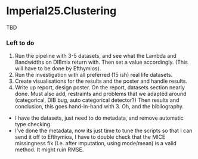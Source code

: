 # Imperial25.Clustering
TBD

### Left to do

1. Run the pipeline with 3-5 datasets, and see what the Lambda and Bandwidths on DIBmix return with. Then set a value accordingly. (This will have to be done by Efthymios).
2. Run the investigation with all preferred (15 ish) real life datasets.
3. Create visualisations for the results and the poster and handle results.
4. Write up report, design poster. 
    On the report, datasets section nearly done.
    Must also add, restraints and problems that we adapted around (categorical, DIB bug, auto categorical detector?)
    Then results and conclusion, this goes hand-in-hand with 3.
    Oh, and the bibliography.


- I have the datasets, just need to do metadata, and remove automatic type checking.
- I've done the metadata, now its just time to tune the scripts so that I can send it off to Efthymios, I have to double check that the MICE missingness fix (I.e. after imputation, using mode/mean) is a valid method. It might ruin RMSE.